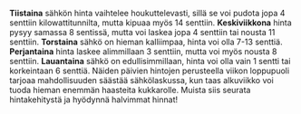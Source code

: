 **Tiistaina** sähkön hinta vaihtelee houkuttelevasti, sillä se voi pudota jopa 4 senttiin kilowattitunnilta, mutta kipuaa myös 14 senttiin. **Keskiviikkona** hinta pysyy samassa 8 sentissä, mutta voi laskea jopa 4 senttiin tai nousta 11 senttiin. **Torstaina** sähkö on hieman kalliimpaa, hinta voi olla 7-13 senttiä. **Perjantaina** hinta laskee alimmillaan 3 senttiin, mutta voi myös nousta 8 senttiin. **Lauantaina** sähkö on edullisimmillaan, hinta voi olla vain 1 sentti tai korkeintaan 6 senttiä. Näiden päivien hintojen perusteella viikon loppupuoli tarjoaa mahdollisuuden säästää sähkölaskussa, kun taas alkuviikko voi tuoda hieman enemmän haasteita kukkarolle. Muista siis seurata hintakehitystä ja hyödynnä halvimmat hinnat!